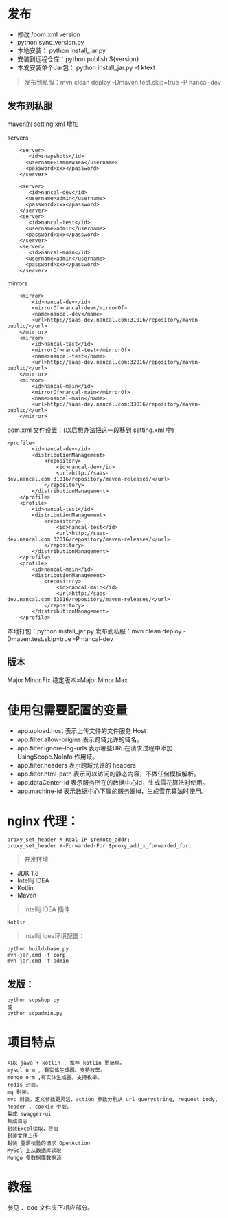 
# 发布

- 修改 /pom.xml version
- python sync_version.py
- 本地安装： python install_jar.py  
- 安装到远程仓库：python publish ${version}
- 本发安装单个Jar包： python install_jar.py -f ktext

> 发布到私服：mvn clean deploy -Dmaven.test.skip=true -P nancal-dev

## 发布到私服
maven的 setting.xml 增加

servers
```
    <server>
       <id>snapshots</id>
      <username>iamnewsea</username>
      <password>xxx</password>
    </server>
	
	<server>
       <id>nancal-dev</id>
      <username>admin</username>
      <password>xxx</password>
    </server>
	<server>
       <id>nancal-test</id>
      <username>admin</username>
      <password>xxx</password>
    </server>
	<server>
       <id>nancal-main</id>
      <username>admin</username>
      <password>xxx</password>
    </server>
```

mirrors
```
	<mirror>
        <id>nancal-dev</id>
		<mirrorOf>nancal-dev</mirrorOf>
        <name>nancal-dev</name>
        <url>http://saas-dev.nancal.com:31016/repository/maven-public/</url>
    </mirror>
	<mirror>
        <id>nancal-test</id>
		<mirrorOf>nancal-test</mirrorOf>
        <name>nancal-test</name>
        <url>http://saas-dev.nancal.com:32016/repository/maven-public/</url>
    </mirror>
	<mirror>
        <id>nancal-main</id>
		<mirrorOf>nancal-main</mirrorOf>
        <name>nancal-main</name>
        <url>http://saas-dev.nancal.com:33016/repository/maven-public/</url>
    </mirror>
```


pom.xml 文件设置：(以后想办法把这一段移到 setting.xml 中)
```
<profile>
		<id>nancal-dev</id>
		<distributionManagement>
			<repository>
				<id>nancal-dev</id>
				<url>http://saas-dev.nancal.com:31016/repository/maven-releases/</url>
			</repository>
		</distributionManagement>
	</profile>
	<profile>
		<id>nancal-test</id>
		<distributionManagement>
			<repository>
				<id>nancal-test</id>
				<url>http://saas-dev.nancal.com:32016/repository/maven-releases/</url>
			</repository>
		</distributionManagement>
	</profile>
	<profile>
		<id>nancal-main</id>
		<distributionManagement>
			<repository>
				<id>nancal-main</id>
				<url>http://saas-dev.nancal.com:33016/repository/maven-releases/</url>
			</repository>
		</distributionManagement>
	</profile>
```

本地打包：python install_jar.py
发布到私服：mvn clean deploy -Dmaven.test.skip=true -P nancal-dev

## 版本

Major.Minor.Fix
稳定版本=Major.Minor.Max


# 使用包需要配置的变量

- app.upload.host 表示上传文件的文件服务 Host
- app.filter.allow-origins 表示跨域允许的域名。
- app.filter.ignore-log-urls 表示哪些URL在请求过程中添加 UsingScope.NoInfo 作用域。
- app.filter.headers 表示跨域允许的 headers
- app.filter.html-path 表示可以访问的静态内容，不做任何模板解析。
- app.dataCenter-id 表示服务所在的数据中心Id，生成雪花算法时使用。
- app.machine-id 表示数据中心下属的服务器Id，生成雪花算法时使用。

# nginx 代理：

```
proxy_set_header X-Real-IP $remote_addr;
proxy_set_header X-Forwarded-For $proxy_add_x_forwarded_for;
```



>开发环境

- JDK 1.8
- Intellij IDEA
- Kotlin
- Maven

>Intellij IDEA 插件
    
    Kotlin
    
>Intellij Idea环境配置：
    
    python build-base.py
    mvn-jar.cmd -f corp
    mvn-jar.cmd -f admin
 
## 发版：
    
    python scpshop.py
    或
    python scpadmin.py
 
# 项目特点

    可以 java + kotlin , 推荐 kotlin 更简单。
    mysql orm , 有实体生成器。支持枚举。
    mongo orm ,有实体生成器。支持枚举。
    redis 封装。
    mq 封装。
    mvc 封装，定义参数更灵活，action 参数分别从 url querystring, request body, header , cookie 中取。
    集成 swagger-ui
    集成日志
    封装Excel读取，导出
    封装文件上传
    封装 登录校验的请求 OpenAction
    MySql 主从数据库读取
    Mongo 多数据库数据源
    
# 教程

参见： doc 文件夹下相应部分。



